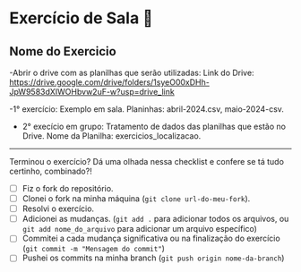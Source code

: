 # Exercício de Sala 🏫  

## Nome do Exercicio
-Abrir o drive com as planilhas que serão utilizadas:
Link do Drive: https://drive.google.com/drive/folders/1syeO00xDHh-JpW9583dXIWOHbvw2uF-w?usp=drive_link

-1° exercício: Exemplo em sala. Planinhas: abril-2024.csv, maio-2024-csv.
- 2° execício em grupo: Tratamento de dados das planilhas que estão no Drive. Nome da Planilha: exercicios_localizacao.
---

Terminou o exercício? Dá uma olhada nessa checklist e confere se tá tudo certinho, combinado?!

- [ ] Fiz o fork do repositório.
- [ ] Clonei o fork na minha máquina (`git clone url-do-meu-fork`).
- [ ] Resolvi o exercício.
- [ ] Adicionei as mudanças. (`git add .` para adicionar todos os arquivos, ou `git add nome_do_arquivo` para adicionar um arquivo específico)
- [ ] Commitei a cada mudança significativa ou na finalização do exercício (`git commit -m "Mensagem do commit"`)
- [ ] Pushei os commits na minha branch (`git push origin nome-da-branch`)
